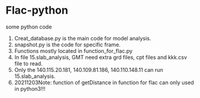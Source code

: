 # Flac-python
some python code

1. Creat_database.py is the main code for model analysis.
2. snapshot.py is the code for specific frame.
3. Functions mostly located in function_for_flac.py
4. In file 15.slab_analysis, GMT need extra grd files, cpt files and kkk.csv file to read.
5. Only the 140.115.20.181, 140.109.81.186, 140.110.148.11 can run 15.slab_analysis.
6. 20211203Note: function of getDistance in function for flac can only used in python3!!! 
